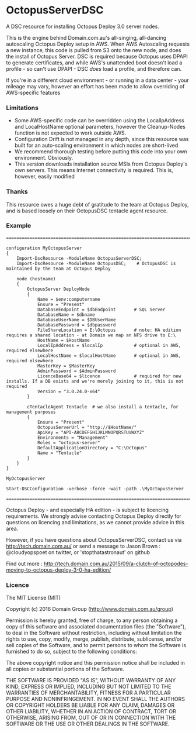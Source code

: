 # OctopusServerDSC

A DSC resource for installing Octopus Deploy 3.0 server nodes. 

This is the engine behind Domain.com.au's all-singing, all-dancing autoscaling Octopus Deploy setup in AWS. 
When AWS Autoscaling requests a new instance, this code is pulled from S3 onto the new node, and does the install of Octopus Server.
DSC is required because Octopus uses DPAPI to generate certificates, and while AWS's unattended boot doesn't load a profile - so can't use DPAPI - DSC _does_ load a profile, and therefore can.

If you're in a different cloud environment - or running in a data center - your mileage may vary, however an effort has been made to allow overriding of AWS-specific features

### Limitations ###

- Some AWS-specific code can be overridden using the LocalIpAddress and LocalHostName optional parameters, however the Cleanup-Nodes function is not expected to work outside AWS.
- Configuration Drift is not managed in any depth, since this resource was built for an auto-scaling environment in which nodes are short-lived
- We recommend thorough testing before putting this code into your own environment. Obviously.
- This version downloads installation source MSIs from Octopus Deploy's own servers. This means Internet connectivity is required. This is, however, easily modified

### Thanks ###

This resource owes a huge debt of gratitude to the team at Octopus Deploy, and is based loosely on their OctopusDSC tentacle agent resource.

### Example ###

```
==================================================================================================================

configuration MyOctopusServer
{
    Import-DscResource -ModuleName OctopusServerDSC;
    Import-DscResource -ModuleName OctopusDSC;    # OctopusDSC is maintained by the team at Octopus Deploy
    
    node (hostname)
    {
        OctopusServer DeployNode
        {
            Name = $env:computername
            Ensure = "Present"
            DatabaseEndpoint = $dbEndpoint       # SQL Server
            DatabaseName = $dbname
            DatabaseUserName = $DBUserName
            DatabasePassword = $dbpassword
			FileShareLocation = E:\Octopus       # note: HA edition requires a shared location - at Domain we map an NFS drive to E:\
            HostName = $HostName
            LocalIpAddress = $localIp            # optional in AWS, required elsewhere
            LocalHostName = $localHostName       # optional in AWS, required elsewhere
            MasterKey = $MasterKey
            AdminPassword = $AdminPassword
			LicenceBase64 = $licence             # required for new installs. If a DB exists and we're merely joining to it, this is not required 
			Version = "3.0.24.0-x64"
        }  
        
        cTentacleAgent Tentacle  # we also install a tentacle, for management purposes
        {
            Ensure = "Present"
            OctopusServerUrl = "http://$HostName/"
            ApiKey = "API-ABCDEFGHIJKLMNOPQRSTUVWXYZ"
            Environments = "Management"
            Roles = "octopus-server"
            DefaultApplicationDirectory = "C:\Octopus"
            Name = "Tentacle"
        }  
    }
}

MyOctopusServer

Start-DSCConfiguration -verbose -force -wait -path .\MyOctopusServer

==================================================================================================================
```

Octopus Deploy - and especially HA edition - is subject to licencing requirements. We strongly advise contacting Octopus Deploy directly for questions on licencing and limitations, as we cannot provide advice in this area.

However, if you have questions about OctopusServerDSC, contact us via http://tech.domain.com.au/ or send a message to Jason Brown : @cloudyopspoet on twitter, or 'stopthatastronaut' on github

Find out more : http://tech.domain.com.au/2015/09/a-clutch-of-octopodes-moving-to-octopus-deploy-3-0-ha-edition/


### Licence ###

The MIT License (MIT)

Copyright (c) 2016 Domain Group (http://www.domain.com.au/group)

Permission is hereby granted, free of charge, to any person obtaining a copy
of this software and associated documentation files (the "Software"), to deal
in the Software without restriction, including without limitation the rights
to use, copy, modify, merge, publish, distribute, sublicense, and/or sell
copies of the Software, and to permit persons to whom the Software is
furnished to do so, subject to the following conditions:

The above copyright notice and this permission notice shall be included in all
copies or substantial portions of the Software.

THE SOFTWARE IS PROVIDED "AS IS", WITHOUT WARRANTY OF ANY KIND, EXPRESS OR
IMPLIED, INCLUDING BUT NOT LIMITED TO THE WARRANTIES OF MERCHANTABILITY,
FITNESS FOR A PARTICULAR PURPOSE AND NONINFRINGEMENT. IN NO EVENT SHALL THE
AUTHORS OR COPYRIGHT HOLDERS BE LIABLE FOR ANY CLAIM, DAMAGES OR OTHER
LIABILITY, WHETHER IN AN ACTION OF CONTRACT, TORT OR OTHERWISE, ARISING FROM,
OUT OF OR IN CONNECTION WITH THE SOFTWARE OR THE USE OR OTHER DEALINGS IN THE
SOFTWARE.